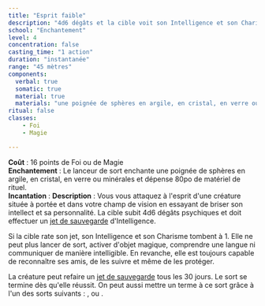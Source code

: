```yaml
---
title: "Esprit faible"
description: "4d6 dégâts et la cible voit son Intelligence et son Charisme réduits à 1."
school: "Enchantement"
level: 4
concentration: false
casting_time: "1 action"
duration: "instantanée"
range: "45 mètres"
components:
  verbal: true
  somatic: true
  material: true
  materials: "une poignée de sphères en argile, en cristal, en verre ou minérales"
ritual: false
classes:
    - Foi
    - Magie

---
```

**Coût** : 16 points de Foi ou de Magie  
**Enchantement** : Le lanceur de sort enchante une poignée de sphères en argile, en cristal, en verre ou minérales et dépense 80po de matériel de rituel.  
**Incantation** : 
**Description** : Vous vous attaquez à l'esprit d'une créature située à portée et dans votre champ de vision en essayant de briser son intellect et sa personnalité. La cible subit 4d6 dégâts psychiques et doit effectuer un [jet de sauvegarde](/utiliser-les-caracteristiques/#jets-de-sauvegarde) d'Intelligence.

Si la cible rate son jet, son Intelligence et son Charisme tombent à 1. Elle ne peut plus lancer de sort, activer d'objet magique, comprendre une langue ni communiquer de manière intelligible. En revanche, elle est toujours capable de reconnaître ses amis, de les suivre et même de les protéger.

La créature peut refaire un [jet de sauvegarde](/utiliser-les-caracteristiques/#jets-de-sauvegarde) tous les 30 jours. Le sort se termine dès qu'elle réussit. On peut aussi mettre un terme à ce sort grâce à l'un des sorts suivants : <ST s="restauration-superieure"/>, <ST s="guerison"/> ou <ST s="souhait"/>.
